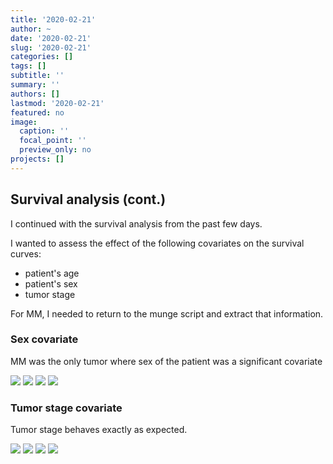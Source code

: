 ```yaml
---
title: '2020-02-21'
author: ~
date: '2020-02-21'
slug: '2020-02-21'
categories: []
tags: []
subtitle: ''
summary: ''
authors: []
lastmod: '2020-02-21'
featured: no
image:
  caption: ''
  focal_point: ''
  preview_only: no
projects: []
---
```


## Survival analysis (cont.)

I continued with the survival analysis from the past few days.

I wanted to assess the effect of the following covariates on the survival curves:

* patient's age
* patient's sex
* tumor stage

For MM, I needed to return to the munge script and extract that information.

### Sex covariate

MM was the only tumor where sex of the patient was a significant covariate

![](/img/graphs/70_10_survival-analysis/cancer-sex-survival-curve_COAD.svg)
![](/img/graphs/70_10_survival-analysis/cancer-sex-survival-curve_LUAD.svg)
![](/img/graphs/70_10_survival-analysis/cancer-sex-survival-curve_MM.svg)
![](/img/graphs/70_10_survival-analysis/cancer-sex-survival-curve_PAAD.svg)

###  Tumor stage covariate

Tumor stage behaves exactly as expected.

![](/img/graphs/70_10_survival-analysis/tumorstage_survival_COAD.svg)
![](/img/graphs/70_10_survival-analysis/tumorstage_survival_LUAD.svg)
![](/img/graphs/70_10_survival-analysis/tumorstage_survival_MM.svg)
![](/img/graphs/70_10_survival-analysis/tumorstage_survival_PAAD.svg)